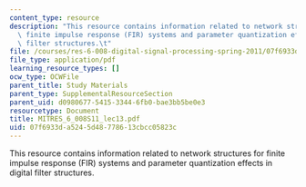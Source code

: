 ```yaml
---
content_type: resource
description: "This resource contains information related to network structures for\
  \ finite impulse response (FIR) systems and parameter quantization effects in digital\
  \ filter structures.\t"
file: /courses/res-6-008-digital-signal-processing-spring-2011/07f6933da5245d48778613cbcc05823c_MITRES_6_008S11_lec13.pdf
file_type: application/pdf
learning_resource_types: []
ocw_type: OCWFile
parent_title: Study Materials
parent_type: SupplementalResourceSection
parent_uid: d0980677-5415-3344-6fb0-bae3bb5be0e3
resourcetype: Document
title: MITRES_6_008S11_lec13.pdf
uid: 07f6933d-a524-5d48-7786-13cbcc05823c
---
```

This resource contains information related to network structures for finite impulse response (FIR) systems and parameter quantization effects in digital filter structures.	

